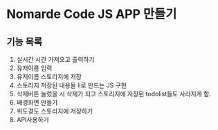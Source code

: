 # Nomarde Code JS APP 만들기

## 기능 목록
1. 실시간 시간 가져오고 출력하기
2. 유저이름 입력
3. 유저이름 스토리지에 저장
4. 스토리지 저장된 내용들 li로 만드는 JS 구현
5. 삭제버튼 눌렀을 시 삭제가 되고 스토리지에 저장된 todolist들도 사라지게 함.
6. 배경화면 만들기
7. 위도경도 스토리지에 저장하기
8. API사용하기

